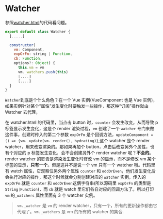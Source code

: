# Watcher

参照[watcher.html](./htmls/watcher.html)的代码看问题。

```js
export default class Watcher {
  [.....]

  constructor(
    vm: Component,
    expOrFn: string | Function,
    cb: Function,
    options?: Object) {
      this.vm = vm
      vm._watchers.push(this)
      [....]
      [....]
  }
}
```

`Watcher`到底是个什么角色？在一个 Vue 实例(VueComponent 也是 Vue 实例)，如果实例针对某个“属性”发生变化时要触发一些操作，那这种“订阅”操作就由 Watcher 去代理。

在 watcher.html 的代码里，当点击 button 时，`counter` 会发生改变，从而导致 p 标签显示发生变化，这是个 render 渲染过程，`vm` 创建了一个 `watcher` 专门来做这件事，创建时传入的第二个参数 `expOrFn` 是个回调方法，`updateComponent = () => {vm._update(vm._render(), hydrating)}`,这个 watcher 是个 render watcher，用来改变渲染的。那如果再加个 button，点击后改变另外个属性，也有个对应的 p 标签发生变化，会不会创建另外个 render watcher 呢？**不会的**。render watcher 的职责是渲染发生变化时修改 vm 的显示，而不是修改 vm 某个标签的显示，**只有一个**。但是这并不是说一个 vm 只有一个 watcher 哦。代码里有 watch 属性，它观察住另外两个属性 `counter` 和 `oddOrEven`，他们发生变化后会执行对应的操作，那这个时候就会分别创建对应的 `watcher` 实例，传入的 `expOrFn` 就是 `counter` 和 `oddOrEven`这俩字符串(所以源码里 `expOrFn` 的类型是 `String|Function`)，而 `cb` 就是 watch 里它们各自对应的回调方法了。所以打印 `vm` 的`_watchers` 属性里面有 3 个 watcher 实例。

> `vm._watcher` 是 `vm` 的 render watcher，只有一个，所有的更新操作都由它代理了。`vm._watchers` 是 vm 的所有的 watcher 的集合.
